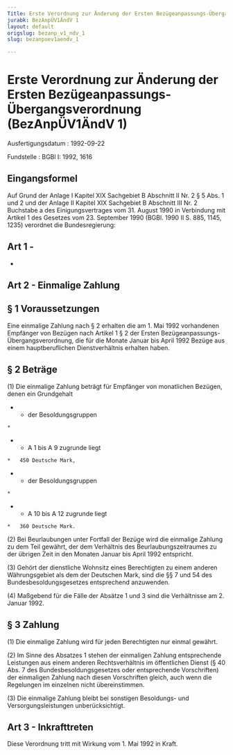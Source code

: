 ```yaml
---
Title: Erste Verordnung zur Änderung der Ersten Bezügeanpassungs-Übergangsverordnung
jurabk: BezAnpÜV1ÄndV 1
layout: default
origslug: bezanp_v1_ndv_1
slug: bezanpuev1aendv_1

---
```


# Erste Verordnung zur Änderung der Ersten Bezügeanpassungs-Übergangsverordnung (BezAnpÜV1ÄndV 1)

Ausfertigungsdatum
:   1992-09-22

Fundstelle
:   BGBl I: 1992, 1616



## Eingangsformel

Auf Grund der Anlage I Kapitel XIX Sachgebiet B Abschnitt II Nr. 2 § 5
Abs. 1 und 2 und der Anlage II Kapitel XIX Sachgebiet B Abschnitt III
Nr. 2 Buchstabe a des Einigungsvertrages vom 31. August 1990 in
Verbindung mit Artikel 1 des Gesetzes vom 23. September 1990 (BGBl.
1990 II S. 885, 1145, 1235) verordnet die Bundesregierung:


## Art 1 - 

-


## Art 2 - Einmalige Zahlung



## § 1 Voraussetzungen

Eine einmalige Zahlung nach § 2 erhalten die am 1. Mai 1992
vorhandenen Empfänger von Bezügen nach Artikel 1 § 2 der Ersten
Bezügeanpassungs-Übergangsverordnung, die für die Monate Januar bis
April 1992 Bezüge aus einem hauptberuflichen Dienstverhältnis erhalten
haben.


## § 2 Beträge

(1) Die einmalige Zahlung beträgt für Empfänger von monatlichen
Bezügen, denen ein Grundgehalt

*    *   der Besoldungsgruppen

    *

*    *   A 1 bis A 9 zugrunde liegt

    *   450 Deutsche Mark,


*    *   der Besoldungsgruppen

    *

*    *   A 10 bis A 12 zugrunde liegt

    *   360 Deutsche Mark.




(2) Bei Beurlaubungen unter Fortfall der Bezüge wird die einmalige
Zahlung zu dem Teil gewährt, der dem Verhältnis des
Beurlaubungszeitraumes zu der übrigen Zeit in den Monaten Januar bis
April 1992 entspricht.

(3) Gehört der dienstliche Wohnsitz eines Berechtigten zu einem
anderen Währungsgebiet als dem der Deutschen Mark, sind die §§ 7 und
54 des Bundesbesoldungsgesetzes entsprechend anzuwenden.

(4) Maßgebend für die Fälle der Absätze 1 und 3 sind die Verhältnisse
am 2. Januar 1992.


## § 3 Zahlung

(1) Die einmalige Zahlung wird für jeden Berechtigten nur einmal
gewährt.

(2) Im Sinne des Absatzes 1 stehen der einmaligen Zahlung
entsprechende Leistungen aus einem anderen Rechtsverhältnis im
öffentlichen Dienst (§ 40 Abs. 7 des Bundesbesoldungsgesetzes oder
entsprechende Vorschriften) der einmaligen Zahlung nach diesen
Vorschriften gleich, auch wenn die Regelungen im einzelnen nicht
übereinstimmen.

(3) Die einmalige Zahlung bleibt bei sonstigen Besoldungs- und
Versorgungsleistungen unberücksichtigt.


## Art 3 - Inkrafttreten

Diese Verordnung tritt mit Wirkung vom 1. Mai 1992 in Kraft.

